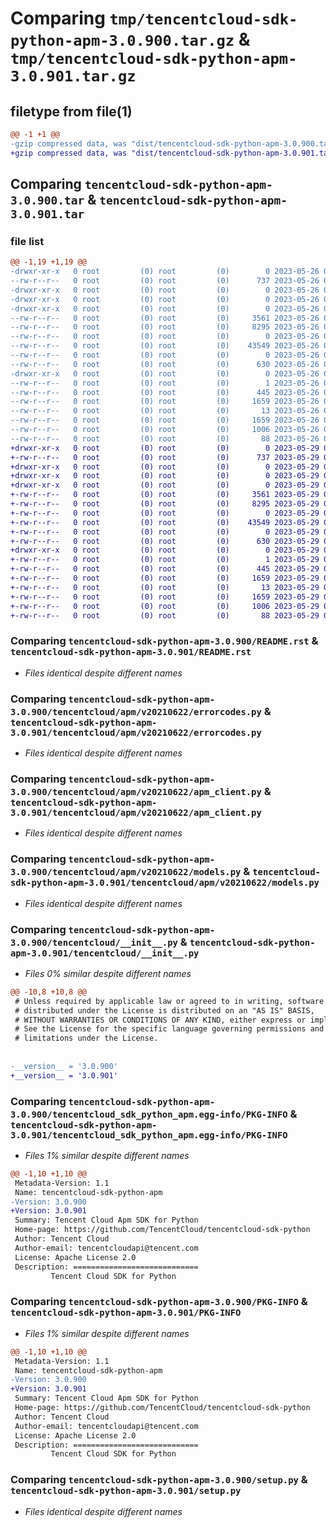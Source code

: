 # Comparing `tmp/tencentcloud-sdk-python-apm-3.0.900.tar.gz` & `tmp/tencentcloud-sdk-python-apm-3.0.901.tar.gz`

## filetype from file(1)

```diff
@@ -1 +1 @@
-gzip compressed data, was "dist/tencentcloud-sdk-python-apm-3.0.900.tar", last modified: Fri May 26 02:10:00 2023, max compression
+gzip compressed data, was "dist/tencentcloud-sdk-python-apm-3.0.901.tar", last modified: Mon May 29 02:16:29 2023, max compression
```

## Comparing `tencentcloud-sdk-python-apm-3.0.900.tar` & `tencentcloud-sdk-python-apm-3.0.901.tar`

### file list

```diff
@@ -1,19 +1,19 @@
-drwxr-xr-x   0 root         (0) root         (0)        0 2023-05-26 02:10:00.000000 tencentcloud-sdk-python-apm-3.0.900/
--rw-r--r--   0 root         (0) root         (0)      737 2023-05-26 02:10:00.000000 tencentcloud-sdk-python-apm-3.0.900/README.rst
-drwxr-xr-x   0 root         (0) root         (0)        0 2023-05-26 02:10:00.000000 tencentcloud-sdk-python-apm-3.0.900/tencentcloud/
-drwxr-xr-x   0 root         (0) root         (0)        0 2023-05-26 02:10:00.000000 tencentcloud-sdk-python-apm-3.0.900/tencentcloud/apm/
-drwxr-xr-x   0 root         (0) root         (0)        0 2023-05-26 02:10:00.000000 tencentcloud-sdk-python-apm-3.0.900/tencentcloud/apm/v20210622/
--rw-r--r--   0 root         (0) root         (0)     3561 2023-05-26 02:10:00.000000 tencentcloud-sdk-python-apm-3.0.900/tencentcloud/apm/v20210622/errorcodes.py
--rw-r--r--   0 root         (0) root         (0)     8295 2023-05-26 02:10:00.000000 tencentcloud-sdk-python-apm-3.0.900/tencentcloud/apm/v20210622/apm_client.py
--rw-r--r--   0 root         (0) root         (0)        0 2023-05-26 02:10:00.000000 tencentcloud-sdk-python-apm-3.0.900/tencentcloud/apm/v20210622/__init__.py
--rw-r--r--   0 root         (0) root         (0)    43549 2023-05-26 02:10:00.000000 tencentcloud-sdk-python-apm-3.0.900/tencentcloud/apm/v20210622/models.py
--rw-r--r--   0 root         (0) root         (0)        0 2023-05-26 02:10:00.000000 tencentcloud-sdk-python-apm-3.0.900/tencentcloud/apm/__init__.py
--rw-r--r--   0 root         (0) root         (0)      630 2023-05-26 02:10:00.000000 tencentcloud-sdk-python-apm-3.0.900/tencentcloud/__init__.py
-drwxr-xr-x   0 root         (0) root         (0)        0 2023-05-26 02:10:00.000000 tencentcloud-sdk-python-apm-3.0.900/tencentcloud_sdk_python_apm.egg-info/
--rw-r--r--   0 root         (0) root         (0)        1 2023-05-26 02:10:00.000000 tencentcloud-sdk-python-apm-3.0.900/tencentcloud_sdk_python_apm.egg-info/dependency_links.txt
--rw-r--r--   0 root         (0) root         (0)      445 2023-05-26 02:10:00.000000 tencentcloud-sdk-python-apm-3.0.900/tencentcloud_sdk_python_apm.egg-info/SOURCES.txt
--rw-r--r--   0 root         (0) root         (0)     1659 2023-05-26 02:10:00.000000 tencentcloud-sdk-python-apm-3.0.900/tencentcloud_sdk_python_apm.egg-info/PKG-INFO
--rw-r--r--   0 root         (0) root         (0)       13 2023-05-26 02:10:00.000000 tencentcloud-sdk-python-apm-3.0.900/tencentcloud_sdk_python_apm.egg-info/top_level.txt
--rw-r--r--   0 root         (0) root         (0)     1659 2023-05-26 02:10:00.000000 tencentcloud-sdk-python-apm-3.0.900/PKG-INFO
--rw-r--r--   0 root         (0) root         (0)     1006 2023-05-26 02:10:00.000000 tencentcloud-sdk-python-apm-3.0.900/setup.py
--rw-r--r--   0 root         (0) root         (0)       88 2023-05-26 02:10:00.000000 tencentcloud-sdk-python-apm-3.0.900/setup.cfg
+drwxr-xr-x   0 root         (0) root         (0)        0 2023-05-29 02:16:29.000000 tencentcloud-sdk-python-apm-3.0.901/
+-rw-r--r--   0 root         (0) root         (0)      737 2023-05-29 02:16:29.000000 tencentcloud-sdk-python-apm-3.0.901/README.rst
+drwxr-xr-x   0 root         (0) root         (0)        0 2023-05-29 02:16:29.000000 tencentcloud-sdk-python-apm-3.0.901/tencentcloud/
+drwxr-xr-x   0 root         (0) root         (0)        0 2023-05-29 02:16:29.000000 tencentcloud-sdk-python-apm-3.0.901/tencentcloud/apm/
+drwxr-xr-x   0 root         (0) root         (0)        0 2023-05-29 02:16:29.000000 tencentcloud-sdk-python-apm-3.0.901/tencentcloud/apm/v20210622/
+-rw-r--r--   0 root         (0) root         (0)     3561 2023-05-29 02:16:29.000000 tencentcloud-sdk-python-apm-3.0.901/tencentcloud/apm/v20210622/errorcodes.py
+-rw-r--r--   0 root         (0) root         (0)     8295 2023-05-29 02:16:29.000000 tencentcloud-sdk-python-apm-3.0.901/tencentcloud/apm/v20210622/apm_client.py
+-rw-r--r--   0 root         (0) root         (0)        0 2023-05-29 02:16:29.000000 tencentcloud-sdk-python-apm-3.0.901/tencentcloud/apm/v20210622/__init__.py
+-rw-r--r--   0 root         (0) root         (0)    43549 2023-05-29 02:16:29.000000 tencentcloud-sdk-python-apm-3.0.901/tencentcloud/apm/v20210622/models.py
+-rw-r--r--   0 root         (0) root         (0)        0 2023-05-29 02:16:29.000000 tencentcloud-sdk-python-apm-3.0.901/tencentcloud/apm/__init__.py
+-rw-r--r--   0 root         (0) root         (0)      630 2023-05-29 02:16:29.000000 tencentcloud-sdk-python-apm-3.0.901/tencentcloud/__init__.py
+drwxr-xr-x   0 root         (0) root         (0)        0 2023-05-29 02:16:29.000000 tencentcloud-sdk-python-apm-3.0.901/tencentcloud_sdk_python_apm.egg-info/
+-rw-r--r--   0 root         (0) root         (0)        1 2023-05-29 02:16:29.000000 tencentcloud-sdk-python-apm-3.0.901/tencentcloud_sdk_python_apm.egg-info/dependency_links.txt
+-rw-r--r--   0 root         (0) root         (0)      445 2023-05-29 02:16:29.000000 tencentcloud-sdk-python-apm-3.0.901/tencentcloud_sdk_python_apm.egg-info/SOURCES.txt
+-rw-r--r--   0 root         (0) root         (0)     1659 2023-05-29 02:16:29.000000 tencentcloud-sdk-python-apm-3.0.901/tencentcloud_sdk_python_apm.egg-info/PKG-INFO
+-rw-r--r--   0 root         (0) root         (0)       13 2023-05-29 02:16:29.000000 tencentcloud-sdk-python-apm-3.0.901/tencentcloud_sdk_python_apm.egg-info/top_level.txt
+-rw-r--r--   0 root         (0) root         (0)     1659 2023-05-29 02:16:29.000000 tencentcloud-sdk-python-apm-3.0.901/PKG-INFO
+-rw-r--r--   0 root         (0) root         (0)     1006 2023-05-29 02:16:29.000000 tencentcloud-sdk-python-apm-3.0.901/setup.py
+-rw-r--r--   0 root         (0) root         (0)       88 2023-05-29 02:16:29.000000 tencentcloud-sdk-python-apm-3.0.901/setup.cfg
```

### Comparing `tencentcloud-sdk-python-apm-3.0.900/README.rst` & `tencentcloud-sdk-python-apm-3.0.901/README.rst`

 * *Files identical despite different names*

### Comparing `tencentcloud-sdk-python-apm-3.0.900/tencentcloud/apm/v20210622/errorcodes.py` & `tencentcloud-sdk-python-apm-3.0.901/tencentcloud/apm/v20210622/errorcodes.py`

 * *Files identical despite different names*

### Comparing `tencentcloud-sdk-python-apm-3.0.900/tencentcloud/apm/v20210622/apm_client.py` & `tencentcloud-sdk-python-apm-3.0.901/tencentcloud/apm/v20210622/apm_client.py`

 * *Files identical despite different names*

### Comparing `tencentcloud-sdk-python-apm-3.0.900/tencentcloud/apm/v20210622/models.py` & `tencentcloud-sdk-python-apm-3.0.901/tencentcloud/apm/v20210622/models.py`

 * *Files identical despite different names*

### Comparing `tencentcloud-sdk-python-apm-3.0.900/tencentcloud/__init__.py` & `tencentcloud-sdk-python-apm-3.0.901/tencentcloud/__init__.py`

 * *Files 0% similar despite different names*

```diff
@@ -10,8 +10,8 @@
 # Unless required by applicable law or agreed to in writing, software
 # distributed under the License is distributed on an "AS IS" BASIS,
 # WITHOUT WARRANTIES OR CONDITIONS OF ANY KIND, either express or implied.
 # See the License for the specific language governing permissions and
 # limitations under the License.
 
 
-__version__ = '3.0.900'
+__version__ = '3.0.901'
```

### Comparing `tencentcloud-sdk-python-apm-3.0.900/tencentcloud_sdk_python_apm.egg-info/PKG-INFO` & `tencentcloud-sdk-python-apm-3.0.901/tencentcloud_sdk_python_apm.egg-info/PKG-INFO`

 * *Files 1% similar despite different names*

```diff
@@ -1,10 +1,10 @@
 Metadata-Version: 1.1
 Name: tencentcloud-sdk-python-apm
-Version: 3.0.900
+Version: 3.0.901
 Summary: Tencent Cloud Apm SDK for Python
 Home-page: https://github.com/TencentCloud/tencentcloud-sdk-python
 Author: Tencent Cloud
 Author-email: tencentcloudapi@tencent.com
 License: Apache License 2.0
 Description: ============================
         Tencent Cloud SDK for Python
```

### Comparing `tencentcloud-sdk-python-apm-3.0.900/PKG-INFO` & `tencentcloud-sdk-python-apm-3.0.901/PKG-INFO`

 * *Files 1% similar despite different names*

```diff
@@ -1,10 +1,10 @@
 Metadata-Version: 1.1
 Name: tencentcloud-sdk-python-apm
-Version: 3.0.900
+Version: 3.0.901
 Summary: Tencent Cloud Apm SDK for Python
 Home-page: https://github.com/TencentCloud/tencentcloud-sdk-python
 Author: Tencent Cloud
 Author-email: tencentcloudapi@tencent.com
 License: Apache License 2.0
 Description: ============================
         Tencent Cloud SDK for Python
```

### Comparing `tencentcloud-sdk-python-apm-3.0.900/setup.py` & `tencentcloud-sdk-python-apm-3.0.901/setup.py`

 * *Files identical despite different names*

